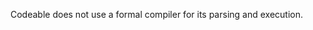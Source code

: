 <!--
 Copyright (c) 2022 Rithvik Arun, Joseph Hale, Jacob Hreshchyshyn, Jacob Janes, Sai Nishanth Vaka
 This software is released under the MIT License.
 https://opensource.org/licenses/MIT
-->

Codeable does not use a formal compiler for its parsing and execution.